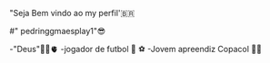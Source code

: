  "Seja Bem vindo ao my perfil'🇧🇷 

#" pedringgmaesplay1"😎

-"Deus"🙏🏻🫀
-jogador de futbol 🤙 ⚽️
-Jovem apreendiz Copacol 🏋🏼
